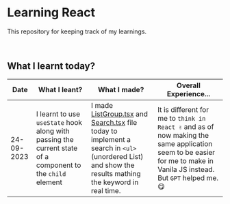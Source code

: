 # Learning React

This repository for keeping track of my learnings.

<br>

## What I learnt today?

| Date | What I leant? | What I made? | Overall Experience... |
| ---- | -------- | -------- | ------------- |
| 24-09-2023   | I learnt to use `useState` hook along with passing the current state of a component to the `child` element | I made [ListGroup.tsx](https://github.com/mohiwalla/react/blob/mohiwalla/src/components/ListGroup.tsx) and [Search.tsx](https://github.com/mohiwalla/react/blob/mohiwalla/src/components/Search.tsx) file today to implement a search in `<ul>` (unordered List) and show the results mathing the keyword in real time. | It is different for me to `think in React ✌` and as of now making the same application seem to be easier for me to make in Vanila JS instead. But `GPT` helped me. 😋|

